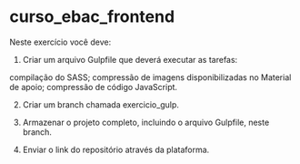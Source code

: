 # curso_ebac_frontend

Neste exercício você deve:
1) Criar um arquivo Gulpfile que deverá executar as tarefas:

compilação do SASS;
compressão de imagens disponibilizadas no Material de apoio;
compressão de código JavaScript.

2) Criar um branch chamada exercicio_gulp.

3) Armazenar o projeto completo, incluindo o arquivo Gulpfile, neste branch.

4) Enviar o link do repositório através da plataforma.